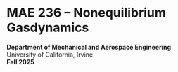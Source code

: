 # MAE 236 – Nonequilibrium Gasdynamics
**Department of Mechanical and Aerospace Engineering**  
University of California, Irvine  
**Fall 2025**
